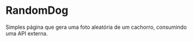 # RandomDog

Simples página que gera uma foto aleatória de um cachorro, consumindo uma API externa.
